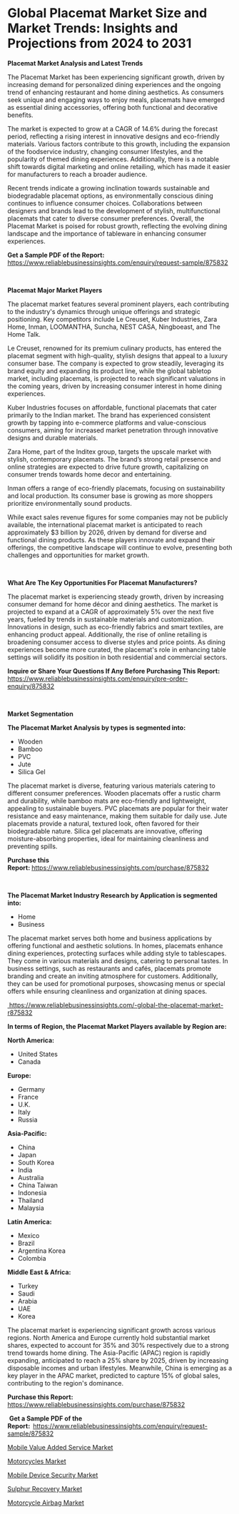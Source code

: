 <p><h1>Global Placemat Market Size and Market Trends: Insights and Projections from 2024 to 2031</h1></p><p><strong>Placemat Market Analysis and Latest Trends</strong></p>
<p><p>The Placemat Market has been experiencing significant growth, driven by increasing demand for personalized dining experiences and the ongoing trend of enhancing restaurant and home dining aesthetics. As consumers seek unique and engaging ways to enjoy meals, placemats have emerged as essential dining accessories, offering both functional and decorative benefits.</p><p>The market is expected to grow at a CAGR of 14.6% during the forecast period, reflecting a rising interest in innovative designs and eco-friendly materials. Various factors contribute to this growth, including the expansion of the foodservice industry, changing consumer lifestyles, and the popularity of themed dining experiences. Additionally, there is a notable shift towards digital marketing and online retailing, which has made it easier for manufacturers to reach a broader audience.</p><p>Recent trends indicate a growing inclination towards sustainable and biodegradable placemat options, as environmentally conscious dining continues to influence consumer choices. Collaborations between designers and brands lead to the development of stylish, multifunctional placemats that cater to diverse consumer preferences. Overall, the Placemat Market is poised for robust growth, reflecting the evolving dining landscape and the importance of tableware in enhancing consumer experiences.</p></p>
<p><strong>Get a Sample PDF of the Report:&nbsp;</strong> <a href="https://www.reliablebusinessinsights.com/enquiry/request-sample/875832">https://www.reliablebusinessinsights.com/enquiry/request-sample/875832</a></p>
<p>&nbsp;</p>
<p><strong>Placemat Major Market Players</strong></p>
<p><p>The placemat market features several prominent players, each contributing to the industry's dynamics through unique offerings and strategic positioning. Key competitors include Le Creuset, Kuber Industries, Zara Home, Inman, LOOMANTHA, Suncha, NEST CASA, Ningboeast, and The Home Talk.</p><p>Le Creuset, renowned for its premium culinary products, has entered the placemat segment with high-quality, stylish designs that appeal to a luxury consumer base. The company is expected to grow steadily, leveraging its brand equity and expanding its product line, while the global tabletop market, including placemats, is projected to reach significant valuations in the coming years, driven by increasing consumer interest in home dining experiences.</p><p>Kuber Industries focuses on affordable, functional placemats that cater primarily to the Indian market. The brand has experienced consistent growth by tapping into e-commerce platforms and value-conscious consumers, aiming for increased market penetration through innovative designs and durable materials. </p><p>Zara Home, part of the Inditex group, targets the upscale market with stylish, contemporary placemats. The brand’s strong retail presence and online strategies are expected to drive future growth, capitalizing on consumer trends towards home decor and entertaining.</p><p>Inman offers a range of eco-friendly placemats, focusing on sustainability and local production. Its consumer base is growing as more shoppers prioritize environmentally sound products. </p><p>While exact sales revenue figures for some companies may not be publicly available, the international placemat market is anticipated to reach approximately $3 billion by 2026, driven by demand for diverse and functional dining products. As these players innovate and expand their offerings, the competitive landscape will continue to evolve, presenting both challenges and opportunities for market growth.</p></p>
<p>&nbsp;</p>
<p><strong>What Are The Key Opportunities For Placemat Manufacturers?</strong></p>
<p><p>The placemat market is experiencing steady growth, driven by increasing consumer demand for home décor and dining aesthetics. The market is projected to expand at a CAGR of approximately 5% over the next five years, fueled by trends in sustainable materials and customization. Innovations in design, such as eco-friendly fabrics and smart textiles, are enhancing product appeal. Additionally, the rise of online retailing is broadening consumer access to diverse styles and price points. As dining experiences become more curated, the placemat's role in enhancing table settings will solidify its position in both residential and commercial sectors.</p></p>
<p><strong>Inquire or Share Your Questions If Any Before Purchasing This Report:</strong> <a href="https://www.reliablebusinessinsights.com/enquiry/pre-order-enquiry/875832">https://www.reliablebusinessinsights.com/enquiry/pre-order-enquiry/875832</a></p>
<p>&nbsp;</p>
<p><strong>Market Segmentation</strong></p>
<p><strong>The Placemat Market Analysis by types is segmented into:</strong></p>
<p><ul><li>Wooden</li><li>Bamboo</li><li>PVC</li><li>Jute</li><li>Silica Gel</li></ul></p>
<p><p>The placemat market is diverse, featuring various materials catering to different consumer preferences. Wooden placemats offer a rustic charm and durability, while bamboo mats are eco-friendly and lightweight, appealing to sustainable buyers. PVC placemats are popular for their water resistance and easy maintenance, making them suitable for daily use. Jute placemats provide a natural, textured look, often favored for their biodegradable nature. Silica gel placemats are innovative, offering moisture-absorbing properties, ideal for maintaining cleanliness and preventing spills.</p></p>
<p><strong>Purchase this Report:&nbsp;</strong><a href="https://www.reliablebusinessinsights.com/purchase/875832">https://www.reliablebusinessinsights.com/purchase/875832</a></p>
<p>&nbsp;</p>
<p><strong>The Placemat Market Industry Research by Application is segmented into:</strong></p>
<p><ul><li>Home</li><li>Business</li></ul></p>
<p><p>The placemat market serves both home and business applications by offering functional and aesthetic solutions. In homes, placemats enhance dining experiences, protecting surfaces while adding style to tablescapes. They come in various materials and designs, catering to personal tastes. In business settings, such as restaurants and cafés, placemats promote branding and create an inviting atmosphere for customers. Additionally, they can be used for promotional purposes, showcasing menus or special offers while ensuring cleanliness and organization at dining spaces.</p></p>
<p><a href="https://www.reliablebusinessinsights.com/-global-the-placemat-market-r875832">&nbsp;https://www.reliablebusinessinsights.com/-global-the-placemat-market-r875832</a></p>
<p><strong>In terms of Region, the Placemat Market Players available by Region are:</strong></p>
<p>
    <p> <strong> North America: </strong>
        <ul>
            <li>United States</li>
            <li>Canada</li>
        </ul>
        </p> 
    <p> <strong> Europe: </strong>
        <ul>
            <li>Germany</li>
            <li>France</li>
            <li>U.K.</li>
            <li>Italy</li>
            <li>Russia</li>
        </ul>
        </p> 
    <p> <strong> Asia-Pacific: </strong>
        <ul>
            <li>China</li>
            <li>Japan</li>
            <li>South Korea</li>
            <li>India</li>
            <li>Australia</li>
            <li>China Taiwan</li>
            <li>Indonesia</li>
            <li>Thailand</li>
            <li>Malaysia</li>
        </ul>
        </p> 
    <p> <strong> Latin America: </strong>
        <ul>
            <li>Mexico</li>
            <li>Brazil</li>
            <li>Argentina Korea</li>
            <li>Colombia</li>
        </ul>
        </p> 
    <p> <strong> Middle East & Africa: </strong>
        <ul>
            <li>Turkey</li>
            <li>Saudi</li>
            <li>Arabia</li>
            <li>UAE</li>
            <li>Korea</li>
        </ul>
    </p>
    </p>
<p><p>The placemat market is experiencing significant growth across various regions. North America and Europe currently hold substantial market shares, expected to account for 35% and 30% respectively due to a strong trend towards home dining. The Asia-Pacific (APAC) region is rapidly expanding, anticipated to reach a 25% share by 2025, driven by increasing disposable incomes and urban lifestyles. Meanwhile, China is emerging as a key player in the APAC market, predicted to capture 15% of global sales, contributing to the region's dominance.</p></p>
<p><strong>Purchase this Report: </strong><a href="https://www.reliablebusinessinsights.com/purchase/875832">https://www.reliablebusinessinsights.com/purchase/875832</a></p>
<p>&nbsp;<strong>Get a Sample PDF of the Report:&nbsp;&nbsp;</strong><a href="https://www.reliablebusinessinsights.com/enquiry/request-sample/875832">https://www.reliablebusinessinsights.com/enquiry/request-sample/875832</a></p>
<p><strong></strong></p>
<p><p><a href="https://www.linkedin.com/pulse/global-mobile-value-added-service-industry-research-report-bfbee?trackingId=NfHgey9CRK2QW16LUfI%2Fmg%3D%3D">Mobile Value Added Service Market</a></p><p><a href="https://www.linkedin.com/pulse/global-motorcycles-market-product-type-application-region-companies-vsolf?trackingId=EWR0BJhmXDM%2F2P7YQZe7QA%3D%3D">Motorcycles Market</a></p><p><a href="https://www.linkedin.com/pulse/mobile-device-security-market-growth-outlook-from-2024-2031-sb79e?trackingId=MWJqqLf%2FRd%2B2c8UbsYPQwQ%3D%3D">Mobile Device Security Market</a></p><p><a href="https://www.linkedin.com/pulse/unveiling-market-trends-global-sulphur-recovery-growth-qaoze?trackingId=2h%2F4LnppRf%2B%2BJN%2FD0lDCrw%3D%3D">Sulphur Recovery Market</a></p><p><a href="https://www.linkedin.com/pulse/global-motorcycle-airbag-industry-analysis-share-growth-3z71e?trackingId=auPM5lEpT7CMR0xcfjBANQ%3D%3D">Motorcycle Airbag Market</a></p></p>